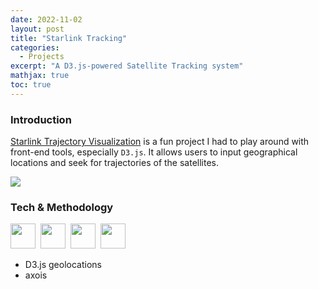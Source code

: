 ```yaml
---
date: 2022-11-02
layout: post
title: "Starlink Tracking"
categories:
  - Projects
excerpt: "A D3.js-powered Satellite Tracking system"
mathjax: true
toc: true
---
```


### **Introduction**
[Starlink Trajectory Visualization](https://github.com/Criss-Wang/Satellite-Tracker) is a fun project I had to play around with front-end tools, especially `D3.js`. It allows users to input geographical locations and seek for trajectories of the satellites.

![](../../images/Projects/starlink.gif)

### **Tech & Methodology**
<div>
    <img src="https://cdn.jsdelivr.net/gh/devicons/devicon/icons/javascript/javascript-original.svg" width="40" height="40"/>&nbsp;
    <img src="https://cdn.jsdelivr.net/gh/devicons/devicon/icons/css3/css3-original.svg"    width="40" height="40"/>&nbsp;
    <img src="https://cdn.jsdelivr.net/gh/devicons/devicon/icons/react/react-original.svg"  width="40" height="40"/>&nbsp;
    <img src="https://cdn.jsdelivr.net/gh/devicons/devicon/icons/d3js/d3js-original.svg"  width="40" height="40"/>&nbsp;
</div>

- D3.js geolocations
- axois
